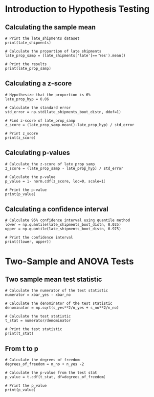 # Introduction to Hypothesis Testing
## Calculating the sample mean
~~~
# Print the late_shipments dataset
print(late_shipments)

# Calculate the proportion of late shipments
late_prop_samp = (late_shipments['late']=='Yes').mean()

# Print the results
print(late_prop_samp)
~~~
## Calculating a z-score

~~~
# Hypothesize that the proportion is 6%
late_prop_hyp = 0.06

# Calculate the standard error
std_error = np.std(late_shipments_boot_distn, ddof=1)

# Find z-score of late_prop_samp
z_score = (late_prop_samp.mean()-late_prop_hyp) / std_error

# Print z_score
print(z_score)
~~~
## Calculating p-values
~~~
# Calculate the z-score of late_prop_samp
z_score = (late_prop_samp - late_prop_hyp) / std_error

# Calculate the p-value
p_value = 1- norm.cdf(z_score, loc=0, scale=1)
                 
# Print the p-value
print(p_value) 
~~~
## Calculating a confidence interval
~~~
# Calculate 95% confidence interval using quantile method
lower = np.quantile(late_shipments_boot_distn, 0.025)
upper = np.quantile(late_shipments_boot_distn, 0.975)

# Print the confidence interval
print((lower, upper))
~~~
# Two-Sample and ANOVA Tests
## Two sample mean test statistic
~~~
# Calculate the numerator of the test statistic
numerator = xbar_yes - xbar_no

# Calculate the denominator of the test statistic
denominator = np.sqrt(s_yes**2/n_yes + s_no**2/n_no)

# Calculate the test statistic
t_stat = numerator/denominator

# Print the test statistic
print(t_stat)
~~~
## From t to p
~~~
# Calculate the degrees of freedom
degrees_of_freedom = n_no + n_yes -2

# Calculate the p-value from the test stat
p_value = t.cdf(t_stat, df=degrees_of_freedom)

# Print the p_value
print(p_value)
~~~

